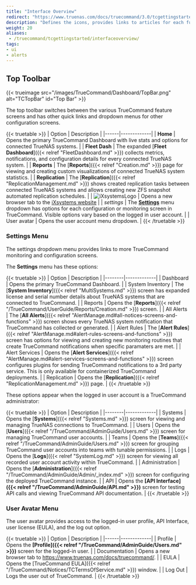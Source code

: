 ```yaml
---
title: "Interface Overview"
redirect: "https://www.truenas.com/docs/truecommand/3.0/tcgettingstarted/interfaceoverview/"
description: "Defines the icons, provides links to articles for each function, and explains where to access alerts on the TrueCommand interface."
weight: 20
aliases: 
 - /truecommand/tcgettingstarted/interfaceoverview/
tags:
- ui
- alerts
---
```


## Top Toolbar

{{< trueimage src="/images/TrueCommand/Dashboard/TopBar.png" alt="TCTopBar" id="Top Bar" >}}

The top toolbar switches between the various TrueCommand feature screens and has other quick links and dropdown menus for other configuration screens.

{{< truetable >}}
| Option | Description |
|------|-------------|
| <span class="iconify" data-icon="mdi:home"></span> **Home** | Opens the primary TrueCommand Dashboard with live stats and options for connected TrueNAS systems. |
| <span class="iconify" data-icon="mdi:heart-pulse"></span> **Fleet Dash** | The expanded [**Fleet Dashboard**]({{< relref "FleetDashboard.md" >}}) collects metrics, notifications, and configuration details for every connected TrueNAS system. |
| <span class="iconify" data-icon="mdi:chart-line-stacked"></span> **Reports** | The [**Reports**]({{< relref "Creation.md" >}}) page for viewing and creating custom visualizations of connected TrueNAS system statistics. |
| <span class="iconify" data-icon="mdi:content-copy"></span> **Replication** | The [**Replication**]({{< relref "ReplicationManagement.md" >}}) shows created replication tasks between connected TrueNAS systems and allows creating new ZFS snapshot automated replication schedules. |
| ![iXsystemsLogo](/images/ixsystemsbw.png) | Opens a new browser tab to the [iXsystems website](https://www.ixsystems.com) |
| <i class="material-icons" aria-hidden="true" title="Settings">settings</i> | The **[Settings](#settings-menu)** menu dropdown has options for each configuration or monitoring screen in TrueCommand. Visible options vary based on the logged in user account. |
| User avatar | Opens the user account menu dropdown. |
{{< /truetable >}}

### Settings Menu
The settings dropdown menu provides links to more TrueCommand monitoring and configuration screens.

The **Settings** menu has these options:

{{< truetable >}}
| Option | Description |
|--------|-------------|
| <span class="iconify" data-icon="mdi:view-dashboard"></span> Dashboard | Opens the primary TrueCommand Dashboard. |
| <span class="iconify" data-icon="mdi:chip"></span> System Inventory | The [**System Inventory**]({{< relref "MultiSystems.md" >}}) screen has expanded license and serial number details about TrueNAS systems that are connected to TrueCommand. |
| <span class="iconify" data-icon="mdi:chart-line-stacked"></span> Reports | Opens the [**Reports**]({{< relref "/TrueCommand/UserGuide/Reports/Creation.md" >}}) screen. |
| <span class="iconify" data-icon="mdi:playlist-check"></span> All Alerts | The [**All Alerts**]({{< relref "AlertManage.md#all-notices-screens-and-functions" >}}) screen shows every TrueNAS system notification that TrueCommand has collected or generated. |
| <span class="iconify" data-icon="ic:round-notification-important"></span> Alert Rules | The [**Alert Rules**]({{< relref "AlertManage.md#alert-rules-screens-and-functions" >}}) screen has options for viewing and creating new monitoring routines that create TrueCommand notifications when specific paramaters are met. |
| <span class="iconify" data-icon="mdi:cloud-alert"></span> Alert Services | Opens the [**Alert Services**]({{< relref "AlertManage.md#alert-services-screens-and-functions" >}}) screen configures plugins for sending TrueCommand notifications to a 3rd party service. This is only available for containerized TrueCommand deployments. |
| <span class="iconify" data-icon="mdi:content-copy"></span> Replication | Opens the [**Replication**]({{< relref "ReplicationManagement.md" >}}) page. |
{{< /truetable >}}

These options appear when the logged in user account is a TrueCommand administrator:

{{< truetable >}}
| Option | Description |
|--------|-------------|
| <span class="iconify" data-icon="mdi:remote"></span> Systems | Opens the [**Systems**]({{< relref "Systems.md" >}}) screen for viewing and managing TrueNAS connections to TrueCommand. |
| <span class="iconify" data-icon="mdi:account"></span> Users | Opens the [**Users**]({{< relref "/TrueCommand/AdminGuide/Users.md" >}}) screen for managing TrueCommand user accounts. |
| <span class="iconify" data-icon="mdi:account-supervisor-circle"></span> Teams | Opens the [**Teams**]({{< relref "/TrueCommand/AdminGuide/Users.md" >}}) screen for grouping TrueCommand user accounts into teams with tunable permissions. |
| <span class="iconify" data-icon="mdi:text-short"></span> Logs | Opens the [**Logs**]({{< relref "SystemLog.md" >}}) screen for viewing all recorded user account activity within TrueCommand. |
| <span class="iconify" data-icon="mdi:key"></span> Administration | Opens the [**Administration**]({{< relref "/TrueCommand/AdminGuide/Admin/_index.md" >}}) screen for configuring the deployed TrueCommand instance. |
| <span class="iconify" data-icon="mdi:swap-vertical-bold"></span> API |  Opens the **[API Interface]({{< relref "/TrueCommand/AdminGuide/API.md" >}})** screen for testing API calls and viewing TrueCommand API documentation. |
{{< /truetable >}}

### User Avatar Menu
The user avatar provides access to the logged-in user profile, API Interface, user license (EULA), and the log out option.

{{< truetable >}}
| Option | Description |
|------|-------------|
| <span class="iconify" data-icon="mdi:account"></span> Profile | Opens the **[Profile]({{< relref "/TrueCommand/AdminGuide/Users.md" >}})** screen for the logged-in user. |
| <span class="iconify" data-icon="mdi:file-document-multiple-outline"></span> Documentation | Opens a new browser tab to https://www.truenas.com/docs/truecommand/. |
| <span class="iconify" data-icon="mdi:file-document-edit-outline"></span> EULA | Opens the [TrueCommand EULA]({{< relref "/TrueCommand/Notices/TCTermsOfService.md" >}}) window. |
| <span class="iconify" data-icon="mdi:login-variant"></span> Log Out | Logs the user out of TrueCommand. |
{{< /truetable >}}
